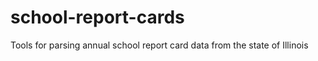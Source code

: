 school-report-cards
===================

Tools for parsing annual school report card data from the state of Illinois
